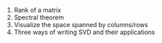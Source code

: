 1. Rank of a matrix
2. Spectral theorem
3. Visualize the space spanned by columns/rows
4. Three ways of writing SVD and their applications
